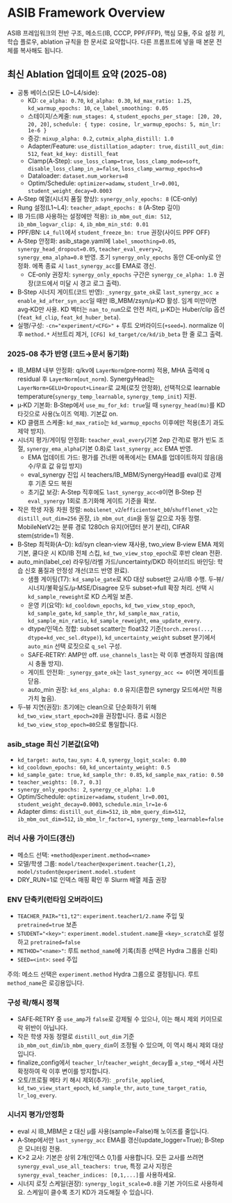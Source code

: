 # ASIB Framework Overview

ASIB 프레임워크의 전반 구조, 메소드(IB, CCCP, PPF/FFP), 핵심 모듈, 주요 설정 키, 학습 플로우, ablation 규칙을 한 문서로 요약합니다. 다른 프롬프트에 넣을 때 본문 전체를 복사해도 됩니다.

## 최신 Ablation 업데이트 요약 (2025-08)
- 공통 베이스(모든 L0~L4/side):
  - KD: `ce_alpha: 0.70`, `kd_alpha: 0.30`, `kd_max_ratio: 1.25`, `kd_warmup_epochs: 10`, `ce_label_smoothing: 0.05`
  - 스테이지/스케줄: `num_stages: 4`, `student_epochs_per_stage: [20, 20, 20, 20]`, `schedule: { type: cosine, lr_warmup_epochs: 5, min_lr: 1e-6 }`
  - 증강: `mixup_alpha: 0.2`, `cutmix_alpha_distill: 1.0`
  - Adapter/Feature: `use_distillation_adapter: true`, `distill_out_dim: 512`, `feat_kd_key: distill_feat`
  - Clamp(A‑Step): `use_loss_clamp=true`, `loss_clamp_mode=soft`, `disable_loss_clamp_in_a=false`, `loss_clamp_warmup_epochs=0`
  - Dataloader: `dataset.num_workers=8`
  - Optim/Schedule: `optimizer=adamw`, `student_lr=0.001`, `student_weight_decay=0.0003`
- A‑Step 예열(시너지 품질 향상): `synergy_only_epochs: 8` (CE‑only)
- Rung 설정(L1~L4): `teacher_adapt_epochs: 8` (A‑Step 길이)
- IB 가드(IB 사용하는 설정에만 적용): `ib_mbm_out_dim: 512`, `ib_mbm_logvar_clip: 4`, `ib_mbm_min_std: 0.01`
- PPF/BN: `L4_full`에서 `student_freeze_bn: true` 권장(사이드 PPF OFF)
- A‑Step 안정화: asib_stage.yaml에 `label_smoothing=0.05`, `synergy_head_dropout=0.05`, `teacher_eval_every=2`, `synergy_ema_alpha=0.8` 반영. 초기 `synergy_only_epochs` 동안 CE‑only로 안정화. 에폭 종료 시 `last_synergy_acc`를 EMA로 갱신.
  - CE‑only 권장치: `synergy_only_epochs` 구간은 `synergy_ce_alpha: 1.0` 권장(코드에서 미달 시 경고 로그 출력).
- B‑Step 시너지 게이트(코드 반영): `_synergy_gate_ok`로 `last_synergy_acc ≥ enable_kd_after_syn_acc`일 때만 IB_MBM/zsyn/μ‑KD 활성. 임계 미만이면 avg‑KD만 사용. KD 벡터는 `nan_to_num`으로 안전 처리, μ‑KD는 Huber/clip 옵션(`feat_kd_clip`, `feat_kd_huber_beta`).
- 실행/구성: `-cn="experiment/<CFG>"` + 루트 오버라이드(`+seed=`). normalize 이후 `method.*` 서브트리 제거, `[CFG] kd_target/ce/kd/ib_beta` 한 줄 로그 출력.

### 2025-08 추가 반영 (코드→문서 동기화)
- IB_MBM 내부 안정화: q/kv에 `LayerNorm`(pre‑norm) 적용, MHA 출력에 q residual 후 `LayerNorm`(`out_norm`). SynergyHead는 `LayerNorm+GELU+Dropout+Linear`로 교체(로짓 안정화), 선택적으로 learnable temperature(`synergy_temp_learnable`, `synergy_temp_init`) 지원.
- μ‑KD 기본화: B‑Step에서 `use_mu_for_kd: true`일 때 `synergy_head(mu)`를 KD 타깃으로 사용(노이즈 억제). 기본값 on.
- KD 클램프 스케줄: `kd_max_ratio`는 `kd_warmup_epochs` 이후에만 적용(초기 과도 제약 방지).
- 시너지 평가/게이팅 안정화: `teacher_eval_every`(기본 2ep 간격)로 평가 빈도 조절, `synergy_ema_alpha`(기본 0.8)로 `last_synergy_acc` EMA 반영.
  - EMA 업데이트 가드: 평가를 건너뛴 에폭에서는 EMA를 업데이트하지 않음(음수/무효 값 유입 방지)
  - eval_synergy 진입 시 teachers/IB_MBM/SynergyHead를 eval()로 강제 후 기존 모드 복원
  - 초기값 보강: A‑Step 직후에도 `last_synergy_acc<0`이면 B‑Step 전 `eval_synergy` 1회로 초기화해 게이트 기준을 확보.
- 작은 학생 자동 차원 정렬: `mobilenet_v2`/`efficientnet_b0`/`shufflenet_v2`는 `distill_out_dim=256` 권장, `ib_mbm_out_dim`을 동일 값으로 자동 정렬. MobileNetV2는 분류 경로 1280ch 유지(어댑터 분기 분리), CIFAR stem(stride=1) 적용.
- B‑Step 최적화(A–D): kd/syn clean‑view 재사용, two_view B‑view EMA 제외 기본, 쿨다운 시 KD/IB 전체 스킵, `kd_two_view_stop_epoch`로 후반 clean 전환.
- auto_min(label_ce) 라우팅/라벨 가드/uncertainty/DKD 하이브리드 바인딩: 학습 신호 품질과 안정성 개선(코드 반영 완료).
  - 샘플 게이팅(T7): `kd_sample_gate`로 KD 대상 subset만 교사/IB 수행. 두‑뷰/시너지/불확실도/μ‑MSE/Disagree 모두 subset→full 확장 처리. 선택 시 `kd_sample_reweight`로 KD 스케일 보존.
  - 운영 키(요약): `kd_cooldown_epochs`, `kd_two_view_stop_epoch`, `kd_sample_gate`, `kd_sample_thr`, `kd_sample_max_ratio`, `kd_sample_min_ratio`, `kd_sample_reweight`, `ema_update_every`.
  - dtype/인덱스 정합: subset scatter는 float32 기준(`torch.zeros(..., dtype=kd_vec_sel.dtype)`), `kd_uncertainty_weight` subset 분기에서 `auto_min` 선택 로짓으로 `q_sel` 구성.
  - SAFE‑RETRY: AMP만 off. `use_channels_last`는 락 이후 변경하지 않음(해시 충돌 방지).
  - 게이트 안전화: `_synergy_gate_ok`는 `last_synergy_acc <= 0`이면 게이트를 닫음.
  - auto_min 권장: `kd_ens_alpha: 0.0` 유지(혼합은 synergy 모드에서만 적용 가치 높음).
- 두‑뷰 지연(권장): 초기에는 clean으로 단순화하기 위해 `kd_two_view_start_epoch=20`을 권장합니다. 종료 시점은 `kd_two_view_stop_epoch=80`으로 통일합니다.

### asib_stage 최신 기본값(요약)
- `kd_target: auto`, `tau_syn: 4.0`, `synergy_logit_scale: 0.80`
- `kd_cooldown_epochs: 60`, `kd_uncertainty_weight: 0.5`
- `kd_sample_gate: true`, `kd_sample_thr: 0.85`, `kd_sample_max_ratio: 0.50`
- `teacher_weights: [0.7, 0.3]`
- `synergy_only_epochs: 2`, `synergy_ce_alpha: 1.0`
- Optim/Schedule: `optimizer=adamw`, `student_lr=0.001`, `student_weight_decay=0.0003`, `schedule.min_lr=1e-6`
- Adapter dims: `distill_out_dim=512`, `ib_mbm_query_dim=512`, `ib_mbm_out_dim=512`, `ib_mbm_lr_factor=1`, `synergy_temp_learnable=false`

### 러너 사용 가이드(갱신)
- 메소드 선택: `+method@experiment.method=<name>`
- 모델/학생 그룹: `model/teacher@experiment.teacher{1,2}`, `model/student@experiment.model.student`
- DRY_RUN=1로 인덱스 매핑 확인 후 Slurm 배열 제출 권장

### ENV 단축키(런타임 오버라이드)
- `TEACHER_PAIR="t1,t2"`: `experiment.teacher1/2.name` 주입 및 `pretrained=true` 보존
- `STUDENT="<key>"`: `experiment.model.student.name`을 `<key>_scratch`로 설정하고 `pretrained=false`
- `METHOD="<name>"`: 루트 `method_name`에 기록(최종 선택은 Hydra 그룹을 신뢰)
- `SEED=<int>`: `seed` 주입

주의: 메소드 선택은 `experiment.method` Hydra 그룹으로 결정됩니다. 루트 `method_name`은 로깅용입니다.

### 구성 락/해시 정책
- SAFE‑RETRY 중 `use_amp`가 `false`로 강제될 수 있으나, 이는 해시 제외 키이므로 락 위반이 아닙니다.
- 작은 학생 자동 정렬로 `distill_out_dim` 기준 `ib_mbm_out_dim`/`ib_mbm_query_dim`이 조정될 수 있으며, 이 역시 해시 제외 대상입니다.
 - finalize_config에서 `teacher_lr`/`teacher_weight_decay`를 `a_step_*`에서 사전 확정하여 락 이후 변이를 방지합니다.
- 오토/프로필 메타 키 해시 제외(추가): `_profile_applied`, `kd_two_view_start_epoch`, `kd_sample_thr`, `auto_tune_target_ratio`, `lr_log_every`.

### 시너지 평가/안정화
- eval 시 IB_MBM은 z 대신 μ를 사용(sample=False)해 노이즈를 줄입니다.
- A‑Step에서만 `last_synergy_acc` EMA를 갱신(update_logger=True); B‑Step은 모니터링 전용.
- K>2 교사: 기본은 상위 2개(인덱스 0,1)를 사용합니다. 모든 교사를 쓰려면 `synergy_eval_use_all_teachers: true`, 특정 교사 지정은 `synergy_eval_teacher_indices: [0,1,...]`를 사용하세요.
- 시너지 로짓 스케일(권장): `synergy_logit_scale=0.8`을 기본 가이드로 사용하세요. 스케일이 클수록 초기 KD가 과도해질 수 있습니다.